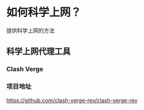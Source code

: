 # 如何科学上网？
提供科学上网的方法
## 科学上网代理工具
### Clash Verge
### 项目地址
 https://github.com/clash-verge-rev/clash-verge-rev 
